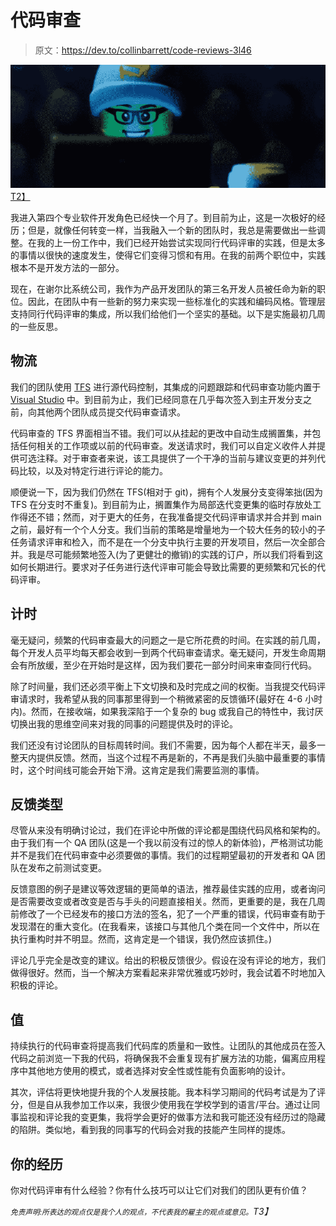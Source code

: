 # 代码审查

> 原文：<https://dev.to/collinbarrett/code-reviews-3l46>

[![Late Night Coding (Lego)](img/2ffde679d7f356062bec4c69de35dc72.png)T2】](https://collinmbarrett.com/code-reviews/)

我进入第四个专业软件开发角色已经快一个月了。到目前为止，这是一次极好的经历；但是，就像任何转变一样，当我融入一个新的团队时，我总是需要做出一些调整。在我的上一份工作中，我们已经开始尝试实现同行代码评审的实践，但是太多的事情以很快的速度发生，使得它们变得习惯和有用。在我的前两个职位中，实践根本不是开发方法的一部分。

现在，在谢尔比系统公司，我作为产品开发团队的第三名开发人员被任命为新的职位。因此，在团队中有一些新的努力来实现一些标准化的实践和编码风格。管理层支持同行代码评审的集成，所以我们给他们一个坚实的基础。以下是实施最初几周的一些反思。

## 物流

我们的团队使用 [TFS](https://azure.microsoft.com/en-us/services/devops/server/) 进行源代码控制，其集成的问题跟踪和代码审查功能内置于 [Visual Studio](https://visualstudio.microsoft.com/) 中。到目前为止，我们已经同意在几乎每次签入到主开发分支之前，向其他两个团队成员提交代码审查请求。

代码审查的 TFS 界面相当不错。我们可以从挂起的更改中自动生成搁置集，并包括任何相关的工作项或以前的代码审查。发送请求时，我们可以自定义收件人并提供可选注释。对于审查者来说，该工具提供了一个干净的当前与建议变更的并列代码比较，以及对特定行进行评论的能力。

顺便说一下，因为我们仍然在 TFS(相对于 git)，拥有个人发展分支变得笨拙(因为 TFS 在分支时不重复)。到目前为止，搁置集作为局部迭代变更集的临时存放处工作得还不错；然而，对于更大的任务，在我准备提交代码评审请求并合并到 main 之前，最好有一个个人分支。我们当前的策略是增量地为一个较大任务的较小的子任务请求评审和检入，而不是在一个分支中执行主要的开发项目，然后一次全部合并。我是尽可能频繁地签入(为了更健壮的撤销)的实践的订户，所以我们将看到这如何长期进行。要求对子任务进行迭代评审可能会导致比需要的更频繁和冗长的代码评审。

## 计时

毫无疑问，频繁的代码审查最大的问题之一是它所花费的时间。在实践的前几周，每个开发人员平均每天都会收到一到两个代码审查请求。毫无疑问，开发生命周期会有所放缓，至少在开始时是这样，因为我们要花一部分时间来审查同行代码。

除了时间量，我们还必须平衡上下文切换和及时完成之间的权衡。当我提交代码评审请求时，我希望从我的同事那里得到一个稍微紧密的反馈循环(最好在 4-6 小时内)。然而，在接收端，如果我深陷于一个复杂的 bug 或我自己的特性中，我讨厌切换出我的思维空间来对我的同事的问题提供及时的评论。

我们还没有讨论团队的目标周转时间。我们不需要，因为每个人都在半天，最多一整天内提供反馈。然而，当这个过程不再是新的，不再是我们头脑中最重要的事情时，这个时间线可能会开始下滑。这肯定是我们需要监测的事情。

## 反馈类型

尽管从来没有明确讨论过，我们在评论中所做的评论都是围绕代码风格和架构的。由于我们有一个 QA 团队(这是一个我以前没有过的惊人的新体验)，严格测试功能并不是我们在代码审查中必须要做的事情。我们的过程期望最初的开发者和 QA 团队在发布之前测试变更。

反馈意图的例子是建议等效逻辑的更简单的语法，推荐最佳实践的应用，或者询问是否需要改变或者改变是否与手头的问题直接相关。然而，更重要的是，我在几周前修改了一个已经发布的接口方法的签名，犯了一个严重的错误，代码审查有助于发现潜在的重大变化。(在我看来，该接口与其他几个类在同一个文件中，所以在执行重构时并不明显。然而，这肯定是一个错误，我仍然应该抓住。)

评论几乎完全是改变的建议。给出的积极反馈很少。假设在没有评论的地方，我们做得很好。然而，当一个解决方案看起来非常优雅或巧妙时，我会试着不时地加入积极的评论。

## 值

持续执行的代码审查将提高我们代码库的质量和一致性。让团队的其他成员在签入代码之前浏览一下我的代码，将确保我不会重复现有扩展方法的功能，偏离应用程序中其他地方使用的模式，或者选择对安全性或性能有负面影响的设计。

其次，评估将更快地提升我的个人发展技能。我本科学习期间的代码考试是为了评分，但是自从我参加工作以来，我很少使用我在学校学到的语言/平台。通过让同事监视和评论我的变更集，我将学会更好的做事方法和我可能还没有经历过的隐藏的陷阱。类似地，看到我的同事写的代码会对我的技能产生同样的提炼。

## 你的经历

你对代码评审有什么经验？你有什么技巧可以让它们对我们的团队更有价值？

*<small>免责声明:所表达的观点仅是我个人的观点，不代表我的雇主的观点或意见。</small>T3】*